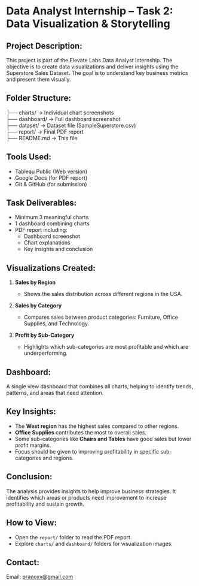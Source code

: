 # Data Analyst Internship – Task 2: Data Visualization & Storytelling

## Project Description:
This project is part of the Elevate Labs Data Analyst Internship. The objective is to create data visualizations and deliver insights using the Superstore Sales Dataset. The goal is to understand key business metrics and present them visually.

## Folder Structure:
├── charts/         → Individual chart screenshots  
├── dashboard/      → Full dashboard screenshot  
├── dataset/        → Dataset file (SampleSuperstore.csv)  
├── report/         → Final PDF report  
├── README.md       → This file  

## Tools Used:
- Tableau Public (Web version)  
- Google Docs (for PDF report)  
- Git & GitHub (for submission)  

## Task Deliverables:
- Minimum 3 meaningful charts  
- 1 dashboard combining charts  
- PDF report including:
  - Dashboard screenshot  
  - Chart explanations  
  - Key insights and conclusion  

## Visualizations Created:
1. **Sales by Region**  
   - Shows the sales distribution across different regions in the USA.

2. **Sales by Category**  
   - Compares sales between product categories: Furniture, Office Supplies, and Technology.

3. **Profit by Sub-Category**  
   - Highlights which sub-categories are most profitable and which are underperforming.

## Dashboard:
A single view dashboard that combines all charts, helping to identify trends, patterns, and areas that need attention.

## Key Insights:
- The **West region** has the highest sales compared to other regions.
- **Office Supplies** contributes the most to overall sales.
- Some sub-categories like **Chairs and Tables** have good sales but lower profit margins.
- Focus should be given to improving profitability in specific sub-categories and regions.

## Conclusion:
The analysis provides insights to help improve business strategies. It identifies which areas or products need improvement to increase profitability and sustain growth.

## How to View:
- Open the `report/` folder to read the PDF report.
- Explore `charts/` and `dashboard/` folders for visualization images.

## Contact:
Email: pranoxv@gmail.com

